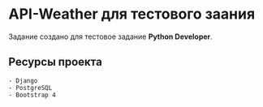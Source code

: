 # API-Weather для тестового заания

Задание создано для тестовое задание **Python Developer**. 

## Ресурсы проекта
    - Django
    - PostgreSQL
    - Bootstrap 4